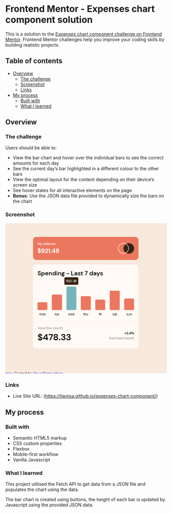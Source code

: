 # Frontend Mentor - Expenses chart component solution

This is a solution to the [Expenses chart component challenge on Frontend Mentor](https://www.frontendmentor.io/challenges/expenses-chart-component-e7yJBUdjwt). Frontend Mentor challenges help you improve your coding skills by building realistic projects. 

## Table of contents

- [Overview](#overview)
  - [The challenge](#the-challenge)
  - [Screenshot](#screenshot)
  - [Links](#links)
- [My process](#my-process)
  - [Built with](#built-with)
  - [What I learned](#what-i-learned)


## Overview

### The challenge

Users should be able to:

- View the bar chart and hover over the individual bars to see the correct amounts for each day
- See the current day’s bar highlighted in a different colour to the other bars
- View the optimal layout for the content depending on their device’s screen size
- See hover states for all interactive elements on the page
- **Bonus**: Use the JSON data file provided to dynamically size the bars on the chart

### Screenshot

![Screenshot](./images/Screenshot.png)


### Links

- Live Site URL: (https://twnisa.github.io/expenses-chart-component/)


## My process

### Built with

- Semantic HTML5 markup
- CSS custom properties
- Flexbox
- Mobile-first workflow
- Vanilla Javascript


### What I learned

This project utilised the Fetch API to get data from a JSON file and populates the chart using the data.

The bar chart is created using buttons, the height of each bar is updated by Javascript using the provided JSON data. 